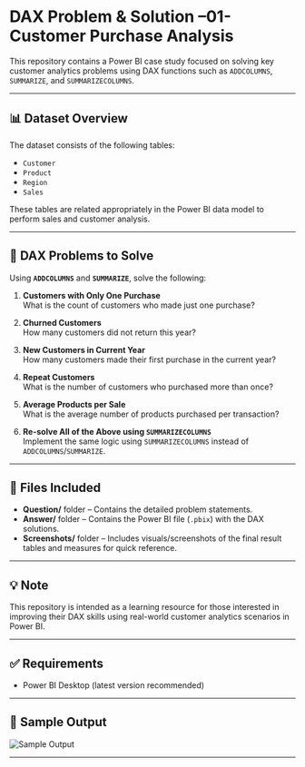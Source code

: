 
# DAX Problem & Solution –01- Customer Purchase Analysis

This repository contains a Power BI case study focused on solving key customer analytics problems using DAX functions such as `ADDCOLUMNS`, `SUMMARIZE`, and `SUMMARIZECOLUMNS`.




---

## 📊 Dataset Overview

The dataset consists of the following tables:

- `Customer`  
- `Product`  
- `Region`  
- `Sales`  

These tables are related appropriately in the Power BI data model to perform sales and customer analysis.

---

## 🧠 DAX Problems to Solve

Using **`ADDCOLUMNS`** and **`SUMMARIZE`**, solve the following:

1. **Customers with Only One Purchase**  
   What is the count of customers who made just one purchase?

2. **Churned Customers**  
   How many customers did not return this year?

3. **New Customers in Current Year**  
   How many customers made their first purchase in the current year?

4. **Repeat Customers**  
   What is the number of customers who purchased more than once?

5. **Average Products per Sale**  
   What is the average number of products purchased per transaction?

6. **Re-solve All of the Above using `SUMMARIZECOLUMNS`**  
   Implement the same logic using `SUMMARIZECOLUMNS` instead of `ADDCOLUMNS`/`SUMMARIZE`.



---



## 📁 Files Included

- **Question/** folder – Contains the detailed problem statements.
- **Answer/** folder – Contains the Power BI file (`.pbix`) with the DAX solutions.
- **Screenshots/** folder – Includes visuals/screenshots of the final result tables and measures for quick reference.

---

## 💡 Note

This repository is intended as a learning resource for those interested in improving their DAX skills using real-world customer analytics scenarios in Power BI.

---

## ✅ Requirements

- Power BI Desktop (latest version recommended)

---

## 📸 Sample Output

![Sample Output](Screenshots/sample-output.png)

---
